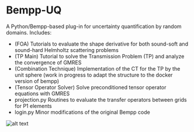 # Bempp-UQ
A Python/Bempp-based plug-in for uncertainty quantification by random domains. 
Includes:
- (FOA) Tutorials to evaluate the shape derivative for both sound-soft and sound-hard Helmholtz scattering problems
- (TP Main) Tutorial to solve the Transmission Problem (TP) and analyze the convergence of GMRES
- (Combination Technique) Implementation of the CT for the TP by the unit sphere (work in progress to adapt the structure to the docker version of bempp)
- (Tensor Operator Solver) Solve preconditioned tensor operator equations with GMRES
- projection.py Routines to evaluate the transfer operators between grids for P1 elements
- login.py Minor modifications of the original Bempp code

![alt text](https://www.google.com/url?sa=i&source=images&cd=&ved=2ahUKEwiqveaPpYfkAhVKJhoKHQ3AA9UQjRx6BAgBEAQ&url=https%3A%2F%2Fwww.target.com%2Fp%2Fgoogle-vision-kit-aiy%2F-%2FA-53417081&psig=AOvVaw0noFlzB9vJHEwxA-xIXr4u&ust=1566041439676330)
